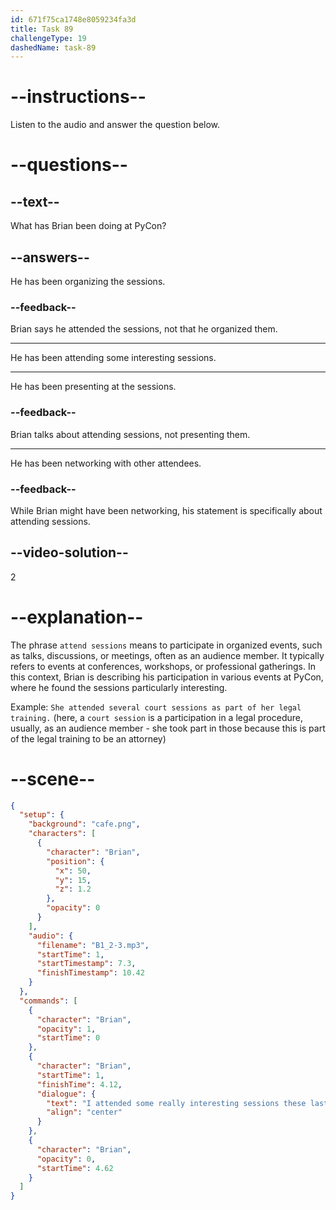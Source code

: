 ```yaml
---
id: 671f75ca1748e8059234fa3d
title: Task 89
challengeType: 19
dashedName: task-89
---
```


<!-- (Audio) Brian: I attended some really interesting sessions these last few days. -->

# --instructions--

Listen to the audio and answer the question below.

# --questions--

## --text--

What has Brian been doing at PyCon?

## --answers--

He has been organizing the sessions.

### --feedback--

Brian says he attended the sessions, not that he organized them.

---

He has been attending some interesting sessions.

---

He has been presenting at the sessions.

### --feedback--

Brian talks about attending sessions, not presenting them.

---

He has been networking with other attendees.

### --feedback--

While Brian might have been networking, his statement is specifically about attending sessions.

## --video-solution--

2

# --explanation--

The phrase `attend sessions` means to participate in organized events, such as talks, discussions, or meetings, often as an audience member. It typically refers to events at conferences, workshops, or professional gatherings. In this context, Brian is describing his participation in various events at PyCon, where he found the sessions particularly interesting.  

Example: `She attended several court sessions as part of her legal training.` (here, a `court session` is a participation in a legal procedure, usually, as an audience member - she took part in those because this is part of the legal training to be an attorney)

# --scene--

```json
{
  "setup": {
    "background": "cafe.png",
    "characters": [
      {
        "character": "Brian",
        "position": {
          "x": 50,
          "y": 15,
          "z": 1.2
        },
        "opacity": 0
      }
    ],
    "audio": {
      "filename": "B1_2-3.mp3",
      "startTime": 1,
      "startTimestamp": 7.3,
      "finishTimestamp": 10.42
    }
  },
  "commands": [
    {
      "character": "Brian",
      "opacity": 1,
      "startTime": 0
    },
    {
      "character": "Brian",
      "startTime": 1,
      "finishTime": 4.12,
      "dialogue": {
        "text": "I attended some really interesting sessions these last few days.",
        "align": "center"
      }
    },
    {
      "character": "Brian",
      "opacity": 0,
      "startTime": 4.62
    }
  ]
}
```

